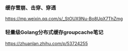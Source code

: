 
### 缓存雪崩、击穿、穿透

https://mp.weixin.qq.com/s/_StOUX9Nu-Bo8UpX7ThZmg

### 轻量级Golang分布式缓存groupcache笔记 

https://zhuanlan.zhihu.com/p/53724255
